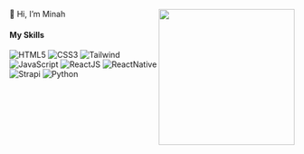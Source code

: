 👋 Hi, I’m Minah <img align="right" src="https://avatars.githubusercontent.com/u/102435815?v=4" width=240>

#### My Skills
![HTML5](https://img.shields.io/static/v1?style=for-the-badge&message=HTML5&color=E34F26&logo=HTML5&logoColor=FFFFFF&label=)
![CSS3](https://img.shields.io/static/v1?style=for-the-badge&message=CSS3&color=1572B6&logo=CSS3&logoColor=FFFFFF&label=)
![Tailwind](https://img.shields.io/static/v1?style=for-the-badge&message=Tailwind&color=1572B6&logo=Tailwind&logoColor=FFFFFF&label=)
![JavaScript](https://img.shields.io/badge/Javascript-F7DF1E?logo=javascript&logoColor=black&style=for-the-badge)
![ReactJS](https://img.shields.io/badge/Javascript-F7DF1E?logo=ReactJS&logoColor=black&style=for-the-badge)
![ReactNative](https://img.shields.io/badge/Javascript-F7DF1E?logo=ReactNative&logoColor=black&style=for-the-badge)
![Strapi](https://img.shields.io/badge/Javascript-F7DF1E?logo=strapi&logoColor=black&style=for-the-badge)
![Python](https://img.shields.io/static/v1?style=for-the-badge&message=Python&color=3776AB&logo=Python&logoColor=FFFFFF&label=)

<!---
iuminah/iuminah is a ✨ special ✨ repository because its `README.md` (this file) appears on your GitHub profile.
You can click the Preview link to take a look at your changes.
--->
